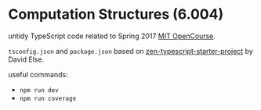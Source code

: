 # Computation Structures (6.004)

untidy TypeScript code related to Spring 2017 [MIT OpenCourse](https://archive.org/details/MIT6.004S17).

`tsconfig.json` and `package.json` based on [zen-typescript-starter-project](https://github.com/David-Else/zen-typescript-starter-project) by David Else.

useful commands:
* `npm run dev`
* `npm run coverage`
